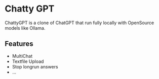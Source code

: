 # Chatty GPT

ChattyGPT is a clone of ChatGPT that run fully locally with OpenSource models like Ollama.

## Features

* MultiChat
* Textfile Upload
* Stop longrun answers
* ...
